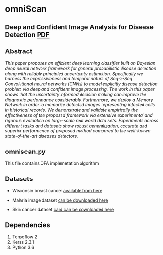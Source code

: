 # omniScan
## Deep and Confident Image Analysis for Disease Detection [PDF](https://doi.org/10.1145/3442705.3442720 "Downdoald the paper from here")

## Abstract
_This paper proposes an efficient deep learning classifier built on Bayesian deep neural network framework for general probabilistic disease detection along with reliable principled uncertainty estimation. Specifically we harness the expressiveness and temporal nature of Seq-2-Seq Convolutional neural networks (CNNs) to model explicitly disease detection problem via deep and confident image processing. The work in this paper shows that the uncertainty informed decision making can improve the diagnostic performance considerably. Furthermore, we deploy a Memory Network in order to memorize detected images representing infected cells in historical records. We demonstrate and validate empirically the effectiveness of the proposed framework via extensive experimental and rigorous evaluation on large-scale real world data sets. Experiments across different tasks and datasets show robust generalization, accurate and superior performance of proposed method compared to the well-known state-of-the-art diseases detectors._

## omniscan.py 
This file contains OFA implemetation algorithm 

## Datasets
- Wisconsin breast cancer [available from here](https://archive.ics.uci.edu/ml/datasets/Breast+Cancer+Wisconsin+(Diagnostic) "breast cancer dataset link")
* Malaria image dataset [can be downloaded here](https://ceb.nlm.nih.gov/proj/malaria/cell_images.zip "Malaria dataset")
- Skin cancer dataset [card can be downloaded here](https://www.kaggle.com/mlg-ulb/creditcardfraud "skin cancer dataset")

## Dependencies
1. Tensoflow 2
2. Keras 2.3.1
3. Python 3.6


